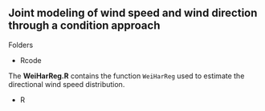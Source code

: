 ## Joint modeling of wind speed and wind direction through a condition approach
Folders

* Rcode

The **WeiHarReg.R** contains the function `WeiHarReg` used to estimate the directional wind speed distribution.

* R
